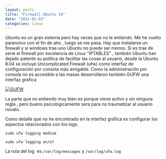 ```yaml
---
layout: posts
title: "Firewall Ubuntu 10"
date: "2011-01-03"
categories: linux
---
```


Ubuntu es un gran sistema pero hay veces que no le entiendo. Me he vuelto paranoico con el fin de año , luego se me pasa. Hay que instalarse un firewall y si windows trae uno Ubuntu no puede ser menos. Si es trae de serie el firewall por excelencia de Linux "IPTABLES" , también Ubuntu han dejado patente su política de facilitar las cosas al usuario, desde la Ubuntu 8.04 se incluye Uncomplicated Firewall (ufw) como interfaz de configuración por consola más amigable. Como la administración por consola no es accesible a las masas desarrollaron también GUFW una interfaz grafica

[![](images/Gufw-005.png "GUFW")](https://upload.wikimedia.org/wikipedia/commons/5/50/Gufw-005.png)

La parte que no entiendo muy bien es porque viene activo y sin ninguna regla , pero bueno psicológicamente sera para no traumatizar al usuario novato.

Como detalle que no he encontrado en la interfaz gráfica es configurar los aspectos relacionados con los logs.

`sudo ufw logging medium`

`sudo ufw logging on/of`

La ruta del log  es `/var/log/messages` y `/var/log/ufw.log`

